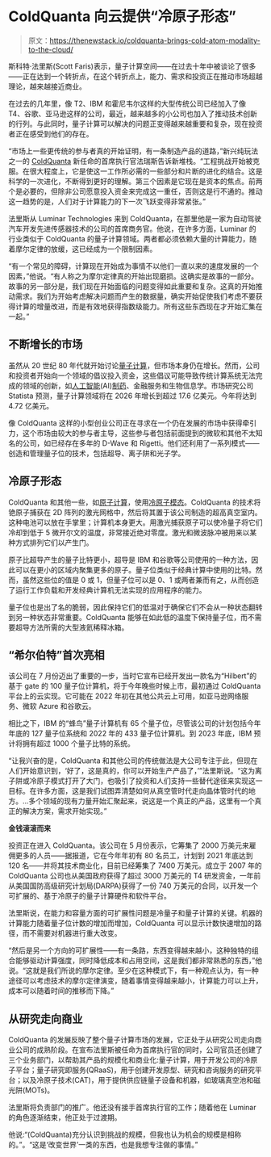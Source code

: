 # ColdQuanta 向云提供“冷原子形态”

> 原文：<https://thenewstack.io/coldquanta-brings-cold-atom-modality-to-the-cloud/>

斯科特·法里斯(Scott Faris)表示，量子计算空间——在过去十年中被谈论了很多——正在达到一个转折点，在这个转折点上，能力、需求和投资正在推动市场超越理论，越来越接近商业。

在过去的几年里，像 T2、IBM 和霍尼韦尔这样的大型传统公司已经加入了像 T4、谷歌、亚马逊这样的公司，最近，越来越多的小公司也加入了推动技术创新的行列。与此同时，量子计算可以解决的问题正变得越来越重要和复杂，现在投资者正在感受到他们的存在。

“市场上一些更传统的参与者真的开始证明，有一条制造产品的道路，”新兴纯玩法之一的 [ColdQuanta](https://coldquanta.com/) 新任命的首席执行官法瑞斯告诉新堆栈。“工程挑战开始被克服。在很大程度上，它是使这一工作所必需的一些部分和片断的进化的结合。这是科学的一次进化，不断得到更好的理解。第三个因素是它现在是资本的焦点。前两个是必要的，但除非公司愿意投入资金来完成这一重任，否则这是行不通的。推动这一趋势的是，人们对于计算能力的下一次飞跃变得非常紧张。”

法里斯从 Luminar Technologies 来到 ColdQuanta，在那里他是一家为自动驾驶汽车开发先进传感器技术的公司的首席商务官。他说，在许多方面，Luminar 的行业类似于 ColdQuanta 的量子计算领域。两者都必须依赖大量的计算能力，随着摩尔定律的放缓，这已经成为一个限制因素。

“有一个常见的障碍，计算现在开始成为事情不以他们一直以来的速度发展的一个因素，”他说。“有人称之为摩尔定律真的开始出现磨损。这确实是故事的一部分。故事的另一部分是，我们现在开始面临的问题变得如此重要和复杂。这真的开始推动需求。我们为开始考虑解决问题而产生的数据量，确实开始促使我们考虑不要获得计算的增量改进，而是有效地获得指数级能力。所有这些东西现在才开始汇集在一起。”

## **不断增长的市场**

虽然从 20 世纪 80 年代就开始讨论[量子计算](https://thenewstack.io/a-quantum-challenge-building-a-skilled-workforce/)，但市场本身仍在增长。然而，公司和投资者开始向一个领域的倡议投入资金，这些倡议可能导致传统计算系统无法完成的领域的创新，如[人工智能](https://thenewstack.io/what-is-real-artificial-intelligence/)(AI)[制药](https://thenewstack.io/qa-with-eli-lillys-software-engineering-lead-focus-on-people-not-tech/)、金融服务和生物信息学。市场研究公司 Statista 预测，量子计算领域将在 2026 年增长到超过 17.6 亿美元。今年将达到 4.72 亿美元。

像 ColdQuanta 这样的小型创业公司正在寻求在一个仍在发展的市场中获得牵引力，这个市场由较大的参与者主导，这些参与者包括前面提到的微软和其他不太知名的公司，如已经存在多年的 D-Wave 和 Rigetti。他们还利用了一系列模式——创造和管理量子位的技术，包括超导、离子阱和光子学。

## **冷原子形态**

ColdQuanta 和其他一些，如[原子计算](https://www.atom-computing.com/)，使用[冷原子模态](https://thenewstack.io/startup-atom-takes-a-chilling-approach-to-quantum-computing/)。ColdQuanta 的技术将铯原子捕获在 2D 阵列的激光网格中，然后将其置于该公司制造的超高真空室内。这种电池可以放在手掌里；计算机本身更大。用激光捕获原子可以使冷量子将它们冷却到低于 5 微开尔文的温度，非常接近绝对零度。激光和微波脉冲被用来以某种方式排列它们以产生门。

原子比超导产生的量子比特更小，超导是 IBM 和谷歌等公司使用的一种方法，因此可以在更小的区域内聚集更多的原子。量子位类似于经典计算中使用的比特。然而，虽然这些位的值是 0 或 1，但量子位可以是 0、1 或两者兼而有之，从而创造了运行工作负载和开发经典计算机无法实现的应用程序的能力。

量子位也是出了名的脆弱，因此保持它们的低温对于确保它们不会从一种状态翻转到另一种状态非常重要。ColdQuanta 能够在如此低的温度下保持量子位，而不需要超导方法所需的大型液氦稀释冰箱。

## “希尔伯特”首次亮相

该公司在 7 月份迈出了重要的一步，当时它宣布已经开发出一款名为“Hilbert”的基于 gate 的 100 量子位计算机，将于今年晚些时候上市，最初通过 ColdQuanta 平台上的云实现。它可能在 2022 年初在其他公共云上可用，如亚马逊网络服务、微软 Azure 和谷歌云。

相比之下，IBM 的“蜂鸟”量子计算机有 65 个量子位，尽管该公司的计划包括今年年底的 127 量子位系统和 2022 年的 433 量子位计算机。到 2023 年底，IBM 预计将拥有超过 1000 个量子比特的系统。

“让我兴奋的是，ColdQuanta 和其他公司的传统做法是大公司专注于此，但现在人们开始意识到，‘好了，这是真的，你可以开始生产产品了，’”法里斯说。“这为离子阱或冷原子模式打开了大门，也吸引了投资和人们支持一些替代途径来实现这一目标。在许多方面，这是我们试图弄清楚如何从真空管时代走向晶体管时代的地方。…多个领域的现有力量开始汇聚起来，说这是一个真正的产品，这里有一个真正的解决方案，需求开始实现。”

**金钱滚滚而来**

投资正在进入 ColdQuanta。该公司在 5 月份表示，它筹集了 2000 万美元来雇佣更多的人员——据报道，它在今年年初有 80 名员工，计划到 2021 年底达到 120 名——并将其技术商业化，目前已经筹集了 7400 万美元。成立于 2007 年的 ColdQuanta 公司也从美国政府获得了超过 3000 万美元的 T4 研发资金，一年前从美国国防高级研究计划局(DARPA)获得了一份 740 万美元的合同，以开发一个可扩展的、基于冷原子的量子计算硬件和软件平台。

法里斯说，在能力和容量方面的可扩展性问题是冷量子和量子计算的关键。机器的计算能力随着量子位计数的增加而增加，ColdQuanta 可以显示计数快速增加的路径，而不需要对机器进行重大改变。

“然后是另一个方向的可扩展性——有一条路，东西变得越来越小，这种独特的组合能够驱动计算强度，同时降低成本和占用空间，这是我们都非常熟悉的东西，”他说。“这就是我们所说的摩尔定律。至少在这种模式下，有一种观点认为，有一种途径可以考虑技术的摩尔定律演变，随着事情变得越来越小，计算能力可以上升，成本可以随着时间的推移而下降。”

## **从研究走向商业**

ColdQuanta 的发展反映了整个量子计算市场的发展，它正处于从研究公司走向商业公司的成熟阶段。在宣布法里斯被任命为首席执行官的同时，公司官员还创建了三个业务部门，以帮助其产品的规模化和商业化:量子计算，用于开发公司的冷原子平台；量子研究即服务(QRaaS)，用于创建开发原型、研究和咨询服务的研究平台；以及冷原子技术(CAT)，用于提供供应链量子设备和机器，如玻璃真空池和磁光阱(MOTs)。

法里斯将负责部门的推广。他还没有接手首席执行官的工作；随着他在 Luminar 的角色逐渐结束，他正处于过渡期。

他说:“(ColdQuanta)充分认识到挑战的规模，但我也认为机会的规模是相称的。”。“这是‘改变世界’一类的东西，也是我想专注做的事情。”

<svg xmlns:xlink="http://www.w3.org/1999/xlink" viewBox="0 0 68 31" version="1.1"><title>Group</title> <desc>Created with Sketch.</desc></svg>